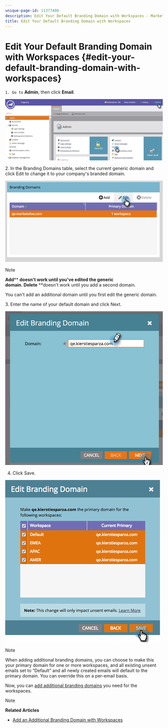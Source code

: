 ```yaml
---
unique-page-id: 11377406
description: Edit Your Default Branding Domain with Workspaces - Marketo Docs - Product Documentation
title: Edit Your Default Branding Domain with Workspaces
---
```


# Edit Your Default Branding Domain with Workspaces {#edit-your-default-branding-domain-with-workspaces}

`1. Go to` **Admin**, then click **Email**.&nbsp;

![](assets/image2016-6-29-16-3a42-3a20.png)

2.&nbsp;In the Branding Domains table, select the current generic domain and click Edit to change it to your company's branded domain.

![](assets/image2016-8-12-10-3a30-3a34.png)

>[!NOTE]
>
>**Add****&nbsp;**doesn't work until you've edited the generic domain.&nbsp;**Delete****&nbsp;**doesn't work until you add a second domain.
>
>You can't add an additional domain until you first edit the generic domain.

3.&nbsp;Enter the name of your default domain and click Next.

![](assets/image2016-8-12-10-3a32-3a31.png)

4. Click&nbsp;Save.

![](assets/edit-branding-domain-9-12-16-hand.png)

>[!NOTE]
>
>When adding additional branding domains, you can choose to make this your primary domain for one or more workspaces, and all existing unsent emails set to “Default” and all newly created emails will default to the primary domain. You can override this on a per-email basis.

Now, you can [add additional branding domains](add-an-additional-branding-domain-with-workspaces.md) you need for the workspaces. 

>[!NOTE]
>
>**Related Articles**
>
>* [Add an Additional Branding Domain with Workspaces](add-an-additional-branding-domain-with-workspaces.md)
>

